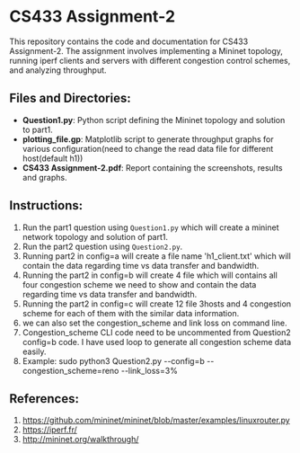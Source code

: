# CS433 Assignment-2 

This repository contains the code and documentation for CS433 Assignment-2. The assignment involves implementing a Mininet topology, running iperf clients and servers with different congestion control schemes, and analyzing throughput.

## Files and Directories:

- **Question1.py**: Python script defining the Mininet topology and solution to part1.
- **plotting_file.gp**: Matplotlib script to generate throughput graphs for various configuration(need to change the read data file for different host(default h1))
- **CS433 Assignment-2.pdf**: Report containing the screenshots, results and graphs.

## Instructions:

1. Run the part1 question using `Question1.py` which will create a mininet network topology and solution of part1.
2. Run the part2 question using `Question2.py`.
3. Running part2 in config=a will create a file name 'h1_client.txt' which will contain the data regarding time vs data transfer and bandwidth.
4. Running the part2 in config=b will create 4 file which will contains all four congestion scheme we need to show and contain the data regarding time vs data transfer and bandwidth.
5. Running the part2 in config=c will create 12 file 3hosts and 4 congestion scheme for each of them with the similar data information.
6. we can also set the congestion_scheme and link loss on command line.
7. Congestion_scheme CLI code need to be uncommented from Question2 config=b code. I have used loop to generate all congestion scheme data easily.
8. Example: sudo python3 Question2.py --config=b --congestion_scheme=reno --link_loss=3%

## References:
1. https://github.com/mininet/mininet/blob/master/examples/linuxrouter.py
2. https://iperf.fr/
3. http://mininet.org/walkthrough/
   
